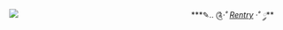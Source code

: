 ![](https://media.discordapp.net/attachments/892283855623565382/1104899790988378143/image.png?width=1025&height=184)
 ㅤㅤㅤㅤㅤㅤㅤㅤㅤㅤㅤㅤㅤㅤㅤㅤㅤㅤㅤㅤㅤㅤㅤㅤ***✎.. ༊*·˚  [Rentry](https://rentry.co/webadas)   ·˚ ༘***

